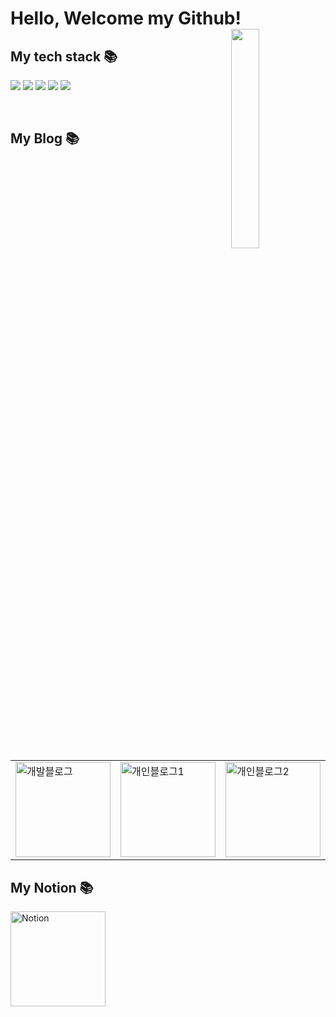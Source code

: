<h1>Hello, Welcome my Github!
  <img align="right" src="https://user-images.githubusercontent.com/73818206/165729401-b2c26fc7-ebe5-49ea-9b8c-d196f4c7d587.JPG" height="30%" width="30%">
</h1>

<h2> My tech stack 📚</h2>
<!-- <br/> -->
<p>
  <img src="https://img.shields.io/badge/-React-222222?style=for-the-badge&logo=react">
  <img src="https://img.shields.io/badge/-JavaScript-%23F7DF1C?style=for-the-badge&logo=javascript&logoColor=000000&labelColor=%23FFCE5A&color=%23FFCE5A">
  <img src="https://img.shields.io/badge/-Next.js-222222?style=for-the-badge&logo=Next.js"> 
  <img src="https://img.shields.io/badge/-TypeScript-007ACC?style=for-the-badge&logo=typescript&logoColor=white">
  <img src="https://img.shields.io/badge/-Git-F05032?style=for-the-badge&logo=git&logoColor=ffffff">
</p>
   
<br/>

<h2>My Blog 📚</h2>
<table>
  <tbody>
    <tr>
      <td>
        <a href="https://velog.io/@whddnjs1715" title="개발 블로그">
          <img width="152" alt="개발블로그" src="https://user-images.githubusercontent.com/73818206/165735685-1603d730-dbe0-4b79-b7cc-a2b674d74004.png">
        </a>
      </td>
      <td>
        <a href="https://cafe.naver.com/woholfriends/30081" title="개인블로그1">
          <img width="152" alt="개인블로그1" src="https://user-images.githubusercontent.com/73818206/173187434-d7c67a1c-9736-4958-99d3-65cad1ca49dc.JPG">
        </a>
      </td>
      <td>
        <a href="https://cafe.naver.com/woholfriends/27482" title="개인블로그2">
          <img width="152" alt="개인블로그2" src="https://user-images.githubusercontent.com/73818206/173187295-74d9e3dd-9744-462b-a5f6-f38603e8dab7.jpeg">
        </a>
      </td>
    </tr>
  </tbody>
</table>

<h2>My Notion 📚</h2>
        <a href="https://www.notion.so/2-2-8edca103f948438f9f53cf17dea14704" title="Notion">
          <img width="152" alt="Notion" src="https://user-images.githubusercontent.com/73818206/166163279-9a2f83e3-3650-414e-9fa2-4c1471371960.png">
        </a>
